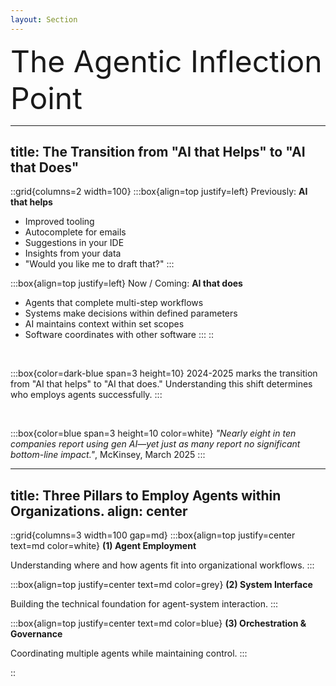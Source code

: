 ```yaml
---
layout: Section
---
```


<div class="absolute top-50%">

  <div style="text-align: left; font-size: 3rem;">
    The Agentic Inflection Point
  </div>

</div>



---
title: The Transition from "AI that Helps" to "AI that Does"
---

::grid{columns=2 width=100}
:::box{align=top justify=left}
Previously: **AI that helps**
- Improved tooling
- Autocomplete for emails
- Suggestions in your IDE
- Insights from your data
- "Would you like me to draft that?"
:::

:::box{align=top justify=left}
Now / Coming: **AI that does**
- Agents that complete multi-step workflows
- Systems make decisions within defined parameters
- AI maintains context within set scopes
- Software coordinates with other software
:::
::

<br>

<v-click>

:::box{color=dark-blue span=3 height=10} 
2024-2025 marks the transition from "AI that helps" to "AI that does."
Understanding this shift determines who employs agents successfully. 
:::

</v-click>

<br>

<v-click>

:::box{color=blue span=3 height=10 color=white}
_"Nearly eight in ten companies report using gen AI—yet just as many report no
significant bottom-line impact."_, McKinsey, March 2025
:::

</v-click>

<!-- 
The difference? **Agency**. The ability to set goals, plan steps, use tools, recover from failures, and deliver outcomes.

Organizations face a choice: architect for AI agents now, or retrofit later at competitive disadvantage. This isn't about technology adoption—it's about organizational redesign.

Today we'll explore: What agentic AI actually means, where it's already working, and how to prepare your organization for AI that doesn't just assist your workers—it works *alongside* them.
-->


---
title: Three Pillars to Employ Agents within Organizations.
align: center
---

::grid{columns=3 width=100 gap=md}
:::box{align=top justify=center text=md color=white}
**(1) Agent Employment**

Understanding where and how agents fit into organizational workflows.
:::

<v-click>

:::box{align=top justify=center text=md color=grey}
**(2) System Interface**

Building the technical foundation for agent-system interaction.
:::

</v-click>

<v-click>

:::box{align=top justify=center text=md color=blue}
**(3) Orchestration & Governance**

Coordinating multiple agents while maintaining control.
:::

</v-click>

::
